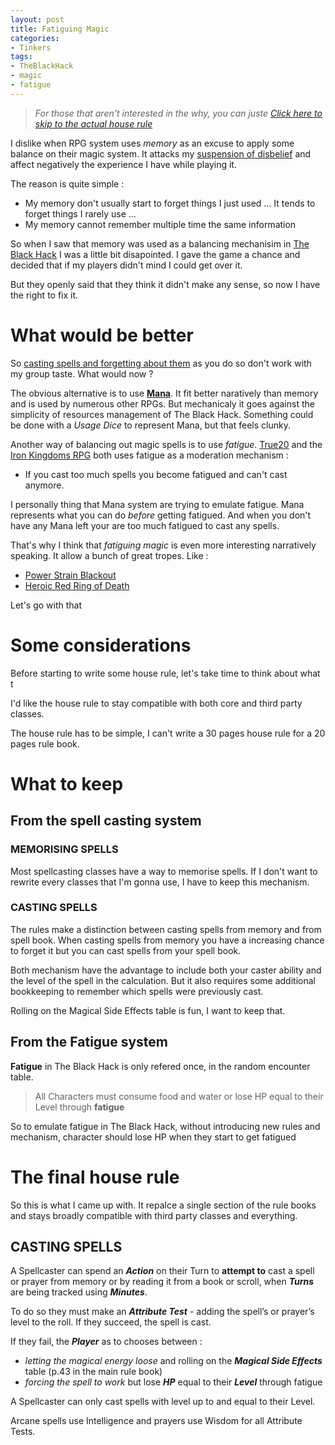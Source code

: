 ```yaml
---
layout: post
title: Fatiguing Magic
categories: 
- Tinkers
tags: 
- TheBlackHack
- magic
- fatigue
---
```


> _For those that aren't interested in the why, you can juste [Click here to skip to the actual house rule](#the-house-rule)_

I dislike when RPG system uses _memory_ as an excuse to apply some balance on their magic system. It attacks my [suspension of disbelief](https://en.wikipedia.org/wiki/Suspension_of_disbelief) and affect negatively the experience I have while playing it.

The reason is quite simple : 
* My memory don't usually start to forget things I just used ... It tends to forget things I rarely use ...
* My memory cannot remember multiple time the same information

So when I saw that memory was used as a balancing mechanisim in [The Black Hack](/tags/TheBlackHack) I was a little bit disapointed. I gave the game a chance and decided that if my players didn't mind I could get over it.

But they openly said that they think it didn't make any sense, so now I have the right to fix it.

# What would be better

So [casting spells and forgetting about them](https://tvtropes.org/pmwiki/pmwiki.php/Main/VancianMagic) as you do so don't work with my group taste. What would now ? 

The obvious alternative is to use [**Mana**](https://tvtropes.org/pmwiki/pmwiki.php/Main/Mana).  It fit better naratively than memory and is used by numerous other RPGs. But mechanicaly it goes against the simplicity of resources management of The Black Hack. Something could be done with a _Usage Dice_ to represent Mana, but that feels clunky. 

Another way of balancing out magic spells is to use  _fatigue_.  [True20](https://greenroninstore.com/collections/true20) and the [Iron Kingdoms RPG](https://store.privateerpress.com/games/iron-kingdoms-rpg) both uses fatigue as a moderation mechanism :

* If you cast too much spells you become fatigued and can't cast anymore.
 
I personally thing that Mana system are trying to emulate fatigue. Mana represents what you can do  _before_  getting fatigued. And when you don't have any Mana left your are too much fatigued to cast any spells. 
 
That's why I think that  _fatiguing magic_  is even more interesting narratively speaking. It allow a bunch of great tropes. Like :
* [Power Strain Blackout](https://tvtropes.org/pmwiki/pmwiki.php/Main/PowerStrainBlackout)
* [Heroic Red Ring of Death](https://tvtropes.org/pmwiki/pmwiki.php/Main/HeroicRROD)

Let's go with that

# Some considerations

Before starting to write some house rule, let's take time to think about what t

I'd like the house rule to stay compatible with both core and third party classes.

The house rule has to be simple, I can't write a 30 pages house rule for a 20 pages rule book.

# What to keep 

## From the spell casting system 

###  MEMORISING SPELLS
Most spellcasting classes have a way to memorise spells. If I don't want to rewrite every classes that I'm gonna use, I have to keep this mechanism.

### CASTING SPELLS

The rules make a distinction between casting spells from memory and from spell book. When casting spells from memory you have a increasing chance to forget it but you can cast spells from your spell book.

Both mechanism have the advantage to include both your caster ability and the level of the spell in the calculation. But it also requires some additional bookkeeping to remember which spells were previously cast.

Rolling on the Magical Side Effects table is fun, I want to keep that.
 
## From the Fatigue system
 
**Fatigue** in The Black Hack is only refered once, in the random encounter table.
 
> All Characters must consume food and water or lose HP equal to their Level through **fatigue**

So to emulate fatigue in The Black Hack, without introducing new rules and mechanism, character should lose HP when they start to get fatigued



# The final house rule

So this is what I came up with. It repalce a single section of the rule books and stays broadly compatible with third party classes and everything.

## CASTING SPELLS

 A Spellcaster can spend an **_Action_** on their Turn to **attempt to**  cast a spell or prayer from memory or by reading it from a book or scroll, when **_Turns_** are being tracked using **_Minutes_**.

To do so they must make an **_Attribute Test_** - adding the spell’s or prayer’s level to the roll. If they succeed, the spell is cast. 

If they fail, the **_Player_** as to chooses between :
* _letting the magical energy loose_ and rolling on the **_Magical Side Effects_** table (p.43 in the main rule book)
* _forcing the spell to work_ but lose **_HP_** equal to their **_Level_** through fatigue

A Spellcaster can only cast spells with level up to and equal to their Level.

Arcane spells use Intelligence and prayers use Wisdom for all Attribute Tests.

<!--stackedit_data:
eyJoaXN0b3J5IjpbLTE0MDE5NTIwNiwtMTUzMTc5MDgxMSwtMT
A3NzIxNjI0MSwtMTIwNzYwNzY2OCwzODY4MzA2NDUsMTU2MTYy
MTkwNSwtNzA3NjUyNTE2LC0xNzYxODIyNTY5LC0xOTM4ODc1Nj
k1LDE3NzI4NTM2NDcsLTE5NDEzNjY0MDUsLTk3OTEyNzUxMSwx
MzA1MDk2MDc1XX0=
-->